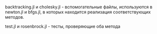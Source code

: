 backtracking.jl и cholesky.jl - вспомогательные файлы, используются в
newton.jl и bfgs.jl, в которых находится реализация соответствующих методов.

test.jl и rosenbrock.jl - тесты, проверяющие оба метода